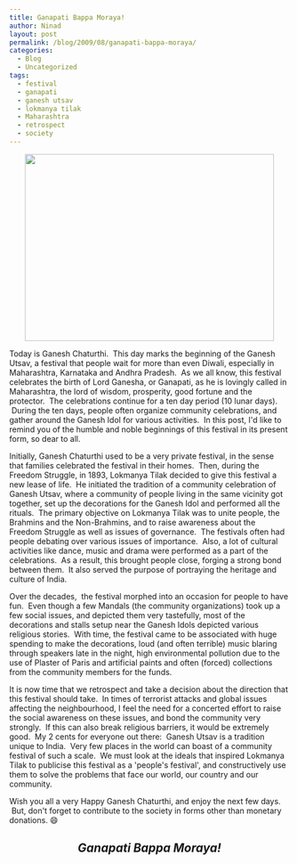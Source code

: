 ```yaml
---
title: Ganapati Bappa Moraya!
author: Ninad
layout: post
permalink: /blog/2009/08/ganapati-bappa-moraya/
categories:
  - Blog
  - Uncategorized
tags:
  - festival
  - ganapati
  - ganesh utsav
  - lokmanya tilak
  - Maharashtra
  - retrospect
  - society
---
```

<p style="text-align: center;">
  <a href="http://dkviews.files.wordpress.com/2009/08/dagdushethganpati20051.jpg"><img class="aligncenter" title="Dagadusheth Ganapati, Pune" src="http://dkviews.files.wordpress.com/2009/08/dagdushethganpati20051.jpg" alt="" width="448" height="336" /></a>
</p>

Today is Ganesh Chaturthi.  This day marks the beginning of the Ganesh Utsav, a festival that people wait for more than even Diwali, especially in Maharashtra, Karnataka and Andhra Pradesh.  As we all know, this festival celebrates the birth of Lord Ganesha, or Ganapati, as he is lovingly called in Maharashtra, the lord of wisdom, prosperity, good fortune and the protector.  The celebrations continue for a ten day period (10 lunar days).  During the ten days, people often organize community celebrations, and gather around the Ganesh Idol for various activities.  In this post, I'd like to remind you of the humble and noble beginnings of this festival in its present form, so dear to all.

Initially, Ganesh Chaturthi used to be a very private festival, in the sense that families celebrated the festival in their homes.  Then, during the Freedom Struggle, in 1893, Lokmanya Tilak decided to give this festival a new lease of life.  He initiated the tradition of a community celebration of Ganesh Utsav, where a community of people living in the same vicinity got together, set up the decorations for the Ganesh Idol and performed all the rituals.  The primary objective on Lokmanya Tilak was to unite people, the Brahmins and the Non-Brahmins, and to raise awareness about the Freedom Struggle as well as issues of governance.  The festivals often had people debating over various issues of importance.  Also, a lot of cultural activities like dance, music and drama were performed as a part of the celebrations.  As a result, this brought people close, forging a strong bond between them.  It also served the purpose of portraying the heritage and culture of India.

Over the decades,  the festival morphed into an occasion for people to have fun.  Even though a few Mandals (the community organizations) took up a few social issues, and depicted them very tastefully, most of the decorations and stalls setup near the Ganesh Idols depicted various religious stories.  With time, the festival came to be associated with huge spending to make the decorations, loud (and often terrible) music blaring through speakers late in the night, high environmental pollution due to the use of Plaster of Paris and artificial paints and often (forced) collections from the community members for the funds.

It is now time that we retrospect and take a decision about the direction that this festival should take.  In times of terrorist attacks and global issues affecting the neighbourhood, I feel the need for a concerted effort to raise the social awareness on these issues, and bond the community very strongly.  If this can also break religious barriers, it would be extremely good.  My 2 cents for everyone out there:  Ganesh Utsav is a tradition unique to India.  Very few places in the world can boast of a community festival of such a scale.  We must look at the ideals that inspired Lokmanya Tilak to publicise this festival as a 'people's festival', and constructively use them to solve the problems that face our world, our country and our community.

Wish you all a very Happy Ganesh Chaturthi, and enjoy the next few days.  But, don't forget to contribute to the society in forms other than monetary donations. :smile:

<h2 style="text-align: center;">
  <em>Ganapati Bappa Moraya!</em>
</h2>
